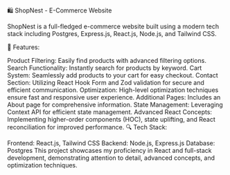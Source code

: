 🛍️ ShopNest - E-Commerce Website

ShopNest is a full-fledged e-commerce website built using a modern tech stack including Postgres, Express.js, React.js, Node.js, and Tailwind CSS.

🚀 Features:

Product Filtering: Easily find products with advanced filtering options.
Search Functionality: Instantly search for products by keyword.
Cart System: Seamlessly add products to your cart for easy checkout.
Contact Section: Utilizing React Hook Form and Zod validation for secure and efficient communication.
Optimization: High-level optimization techniques ensure fast and responsive user experience.
Additional Pages: Includes an About page for comprehensive information.
State Management: Leveraging Context API for efficient state management.
Advanced React Concepts: Implementing higher-order components (HOC), state uplifting, and React reconciliation for improved performance.
🔍 Tech Stack:

Frontend: React.js, Tailwind CSS
Backend: Node.js, Express.js
Database: Postgres
This project showcases my proficiency in React and full-stack development, demonstrating attention to detail, advanced concepts, and optimization techniques.
